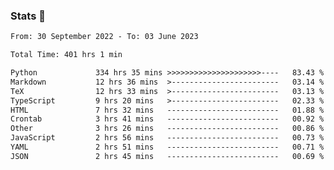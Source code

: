 ### Stats 👋
<!--START_SECTION:waka-->

```txt
From: 30 September 2022 - To: 03 June 2023

Total Time: 401 hrs 1 min

Python             334 hrs 35 mins >>>>>>>>>>>>>>>>>>>>>----   83.43 %
Markdown           12 hrs 36 mins  >------------------------   03.14 %
TeX                12 hrs 33 mins  >------------------------   03.13 %
TypeScript         9 hrs 20 mins   >------------------------   02.33 %
HTML               7 hrs 32 mins   -------------------------   01.88 %
Crontab            3 hrs 41 mins   -------------------------   00.92 %
Other              3 hrs 26 mins   -------------------------   00.86 %
JavaScript         2 hrs 56 mins   -------------------------   00.73 %
YAML               2 hrs 51 mins   -------------------------   00.71 %
JSON               2 hrs 45 mins   -------------------------   00.69 %
```

<!--END_SECTION:waka-->

<!--
**buhaytza2005/buhaytza2005** is a ✨ _special_ ✨ repository because its `README.md` (this file) appears on your GitHub profile.

Here are some ideas to get you started:

- 🔭 I’m currently working on ...
- 🌱 I’m currently learning ...
- 👯 I’m looking to collaborate on ...
- 🤔 I’m looking for help with ...
- 💬 Ask me about ...
- 📫 How to reach me: ...
- 😄 Pronouns: ...
- ⚡ Fun fact: ...
-->


